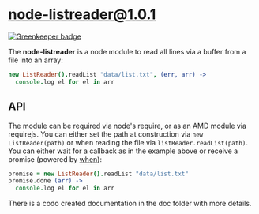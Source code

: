 # node-listreader@1.0.1

[![Greenkeeper badge](https://badges.greenkeeper.io/dbartholomae/node-listreader.svg)](https://greenkeeper.io/)

The **node-listreader** is a node module to read all lines via a buffer from a file into an array:

```coffeescript
new ListReader().readList "data/list.txt", (err, arr) ->
  console.log el for el in arr
```

## API

The module can be required via node's require, or as an AMD module via requirejs.
You can either set the path at construction via `new ListReader(path)` or when reading the file via `listReader.readList(path)`.
You can either wait for a callback as in the example above or receive a promise (powered by [when][when]):
```coffeescript
promise = new ListReader().readList "data/list.txt"
promise.done (arr) ->
  console.log el for el in arr
```
There is a codo created documentation in the doc folder with more details.

[when]: https://github.com/cujojs/when